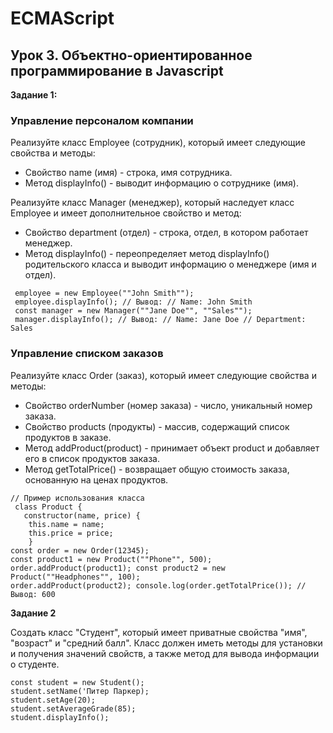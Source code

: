 # ECMAScript

## Урок 3. Объектно-ориентированное программирование в Javascript

**Задание 1:**

### Управление персоналом компании

Реализуйте класс Employee (сотрудник), который имеет следующие свойства и методы:

- Свойство name (имя) - строка, имя сотрудника.
- Метод displayInfo() - выводит информацию о сотруднике (имя).

Реализуйте класс Manager (менеджер), который наследует класс Employee и имеет дополнительное свойство и метод:

- Свойство department (отдел) - строка, отдел, в котором работает менеджер.
- Метод displayInfo() - переопределяет метод displayInfo() родительского класса и выводит информацию о менеджере (имя и отдел).

```// Пример использования классов const
 employee = new Employee(""John Smith"");
 employee.displayInfo(); // Вывод: // Name: John Smith
 const manager = new Manager(""Jane Doe"", ""Sales"");
 manager.displayInfo(); // Вывод: // Name: Jane Doe // Department: Sales
```

### Управление списком заказов

Реализуйте класс Order (заказ), который имеет следующие свойства и методы:

- Свойство orderNumber (номер заказа) - число, уникальный номер заказа.
- Свойство products (продукты) - массив, содержащий список продуктов в заказе.
- Метод addProduct(product) - принимает объект product и добавляет его в список продуктов заказа.
- Метод getTotalPrice() - возвращает общую стоимость заказа, основанную на ценах продуктов.

```
// Пример использования класса
 class Product {
   constructor(name, price) {
    this.name = name;
    this.price = price;
    }
const order = new Order(12345);
const product1 = new Product(""Phone"", 500);
order.addProduct(product1); const product2 = new Product(""Headphones"", 100);
order.addProduct(product2); console.log(order.getTotalPrice()); // Вывод: 600
```

**Задание 2**

Создать класс "Студент", который имеет приватные свойства "имя", "возраст" и "средний балл". Класс должен иметь методы для установки и получения значений свойств, а также метод для вывода информации о студенте.

```
const student = new Student();
student.setName('Питер Паркер);
student.setAge(20);
student.setAverageGrade(85);
student.displayInfo();
```
